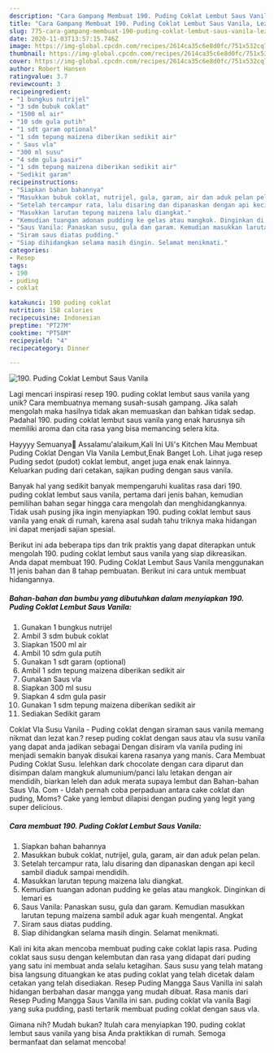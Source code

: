 ```yaml
---
description: "Cara Gampang Membuat 190. Puding Coklat Lembut Saus Vanila, Lezat"
title: "Cara Gampang Membuat 190. Puding Coklat Lembut Saus Vanila, Lezat"
slug: 775-cara-gampang-membuat-190-puding-coklat-lembut-saus-vanila-lezat
date: 2020-11-03T13:57:15.746Z
image: https://img-global.cpcdn.com/recipes/2614ca35c6e8d0fc/751x532cq70/190-puding-coklat-lembut-saus-vanila-foto-resep-utama.jpg
thumbnail: https://img-global.cpcdn.com/recipes/2614ca35c6e8d0fc/751x532cq70/190-puding-coklat-lembut-saus-vanila-foto-resep-utama.jpg
cover: https://img-global.cpcdn.com/recipes/2614ca35c6e8d0fc/751x532cq70/190-puding-coklat-lembut-saus-vanila-foto-resep-utama.jpg
author: Robert Hansen
ratingvalue: 3.7
reviewcount: 3
recipeingredient:
- "1 bungkus nutrijel"
- "3 sdm bubuk coklat"
- "1500 ml air"
- "10 sdm gula putih"
- "1 sdt garam optional"
- "1 sdm tepung maizena diberikan sedikit air"
- " Saus vla"
- "300 ml susu"
- "4 sdm gula pasir"
- "1 sdm tepung maizena diberikan sedikit air"
- "Sedikit garam"
recipeinstructions:
- "Siapkan bahan bahannya"
- "Masukkan bubuk coklat, nutrijel, gula, garam, air dan aduk pelan pelan."
- "Setelah tercampur rata, lalu disaring dan dipanaskan dengan api kecil sambil diaduk sampai mendidih."
- "Masukkan larutan tepung maizena lalu diangkat."
- "Kemudian tuangan adonan pudding ke gelas atau mangkok. Dinginkan di lemari es"
- "Saus Vanila: Panaskan susu, gula dan garam. Kemudian masukkan larutan tepung maizena sambil aduk agar kuah mengental. Angkat"
- "Siram saus diatas pudding."
- "Siap dihidangkan selama masih dingin. Selamat menikmati."
categories:
- Resep
tags:
- 190
- puding
- coklat

katakunci: 190 puding coklat 
nutrition: 158 calories
recipecuisine: Indonesian
preptime: "PT27M"
cooktime: "PT58M"
recipeyield: "4"
recipecategory: Dinner

---
```



![190. Puding Coklat Lembut Saus Vanila](https://img-global.cpcdn.com/recipes/2614ca35c6e8d0fc/751x532cq70/190-puding-coklat-lembut-saus-vanila-foto-resep-utama.jpg)

Lagi mencari inspirasi resep 190. puding coklat lembut saus vanila yang unik? Cara membuatnya memang susah-susah gampang. Jika salah mengolah maka hasilnya tidak akan memuaskan dan bahkan tidak sedap. Padahal 190. puding coklat lembut saus vanila yang enak harusnya sih memiliki aroma dan cita rasa yang bisa memancing selera kita.

Hayyyy Semuanya🤗 Assalamu&#39;alaikum,Kali Ini Uli&#39;s Kitchen Mau Membuat Puding Coklat Dengan Vla Vanila Lembut,Enak Banget Loh. Lihat juga resep Puding sedot (pudot) coklat lembut, anget juga enak enak lainnya. Keluarkan puding dari cetakan, sajikan puding dengan saus vanila.

Banyak hal yang sedikit banyak mempengaruhi kualitas rasa dari 190. puding coklat lembut saus vanila, pertama dari jenis bahan, kemudian pemilihan bahan segar hingga cara mengolah dan menghidangkannya. Tidak usah pusing jika ingin menyiapkan 190. puding coklat lembut saus vanila yang enak di rumah, karena asal sudah tahu triknya maka hidangan ini dapat menjadi sajian spesial.


Berikut ini ada beberapa tips dan trik praktis yang dapat diterapkan untuk mengolah 190. puding coklat lembut saus vanila yang siap dikreasikan. Anda dapat membuat 190. Puding Coklat Lembut Saus Vanila menggunakan 11 jenis bahan dan 8 tahap pembuatan. Berikut ini cara untuk membuat hidangannya.

<!--inarticleads1-->

##### Bahan-bahan dan bumbu yang dibutuhkan dalam menyiapkan 190. Puding Coklat Lembut Saus Vanila:

1. Gunakan 1 bungkus nutrijel
1. Ambil 3 sdm bubuk coklat
1. Siapkan 1500 ml air
1. Ambil 10 sdm gula putih
1. Gunakan 1 sdt garam (optional)
1. Ambil 1 sdm tepung maizena diberikan sedikit air
1. Gunakan  Saus vla
1. Siapkan 300 ml susu
1. Siapkan 4 sdm gula pasir
1. Gunakan 1 sdm tepung maizena diberikan sedikit air
1. Sediakan Sedikit garam


Coklat Vla Susu Vanila - Puding coklat dengan siraman saus vanila memang nikmat dan lezat kan.? resep puding coklat dengan saus atau vla susu vanila yang dapat anda jadikan sebagai Dengan disiram vla vanila puding ini menjadi semakin banyak disukai karena rasanya yang manis. Cara Membuat Puding Coklat Susu. lelehkan dark chocolate dengan cara diparut dan disimpan dalam mangkuk alumunium/panci lalu letakan dengan air mendidih, biarkan leleh dan aduk merata supaya lembut dan Bahan-bahan Saus Vla. Com - Udah pernah coba perpaduan antara cake coklat dan puding, Moms? Cake yang lembut dilapisi dengan puding yang legit yang super delicious. 

<!--inarticleads2-->

##### Cara membuat 190. Puding Coklat Lembut Saus Vanila:

1. Siapkan bahan bahannya
1. Masukkan bubuk coklat, nutrijel, gula, garam, air dan aduk pelan pelan.
1. Setelah tercampur rata, lalu disaring dan dipanaskan dengan api kecil sambil diaduk sampai mendidih.
1. Masukkan larutan tepung maizena lalu diangkat.
1. Kemudian tuangan adonan pudding ke gelas atau mangkok. Dinginkan di lemari es
1. Saus Vanila: Panaskan susu, gula dan garam. Kemudian masukkan larutan tepung maizena sambil aduk agar kuah mengental. Angkat
1. Siram saus diatas pudding.
1. Siap dihidangkan selama masih dingin. Selamat menikmati.


Kali ini kita akan mencoba membuat puding cake coklat lapis rasa. Puding coklat saus susu dengan kelembutan dan rasa yang didapat dari puding yang satu ini membuat anda selalu ketagihan. Saus susu yang telah matang bisa langsung dituangkan ke atas puding coklat yang telah dicetak dalam cetakan yang telah disediakan. Resep Puding Mangga Saus Vanilla ini salah hidangan berbahan dasar mangga yang mudah dibuat. Rasa manis dari Resep Puding Mangga Saus Vanilla ini san. puding coklat vla vanila Bagi yang suka pudding, pasti tertarik membuat puding coklat dengan saus vla. 

Gimana nih? Mudah bukan? Itulah cara menyiapkan 190. puding coklat lembut saus vanila yang bisa Anda praktikkan di rumah. Semoga bermanfaat dan selamat mencoba!
